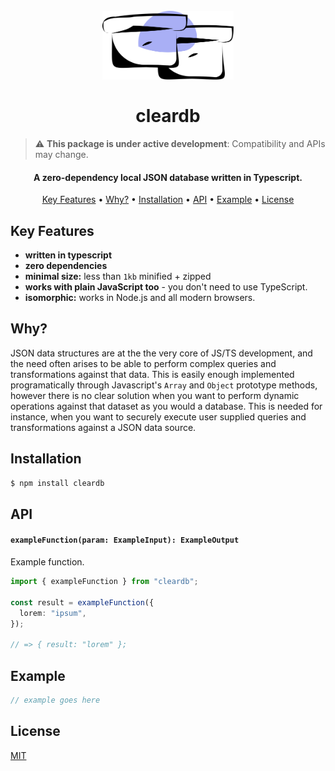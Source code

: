 <h1 align="center">
  <br>
  <a href="https://github.com/alexberriman/cleardb"><img src="./logo.svg" alt="cleardb" height="110"></a>
  <br><br>
  cleardb
  <br>
</h1>

> :warning: **This package is under active development**: Compatibility and APIs may change.

<h4 align="center">A zero-dependency local JSON database written in Typescript.</h4>

<p align="center">
  <a href="#key-features">Key Features</a> •
  <a href="#why">Why?</a> •
  <a href="#installation">Installation</a> •
  <a href="#api">API</a> •
  <a href="#example">Example</a> •
  <a href="#license">License</a>
</p>

## Key Features

- **written in typescript**
- **zero dependencies**
- **minimal size:** less than `1kb` minified + zipped
- **works with plain JavaScript too** - you don't need to use TypeScript.
- **isomorphic:** works in Node.js and all modern browsers.

## Why?

JSON data structures are at the the very core of JS/TS development, and the need often arises to be able to perform complex queries and transformations against that data. This is easily enough implemented programatically through Javascript's `Array` and `Object` prototype methods, however there is no clear solution when you want to perform dynamic operations against that dataset as you would a database. This is needed for instance, when you want to securely execute user supplied queries and transformations against a JSON data source.

## Installation

```bash
$ npm install cleardb
```

## API

#### `exampleFunction(param: ExampleInput): ExampleOutput`

Example function.

```ts
import { exampleFunction } from "cleardb";

const result = exampleFunction({
  lorem: "ipsum",
});

// => { result: "lorem" };
```

## Example

```ts
// example goes here
```

## License

[MIT](https://tldrlegal.com/license/mit-license)
